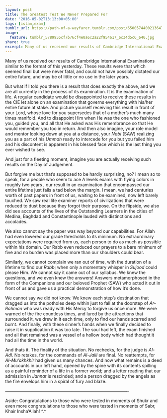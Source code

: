 ```yaml
---
layout: post
title: The Greatest Test We Never Prepared For
date: '2016-05-02T13:13:00+05:00'
tags: [islam,exam]
tumblr_url: https://path-of-a-wayfarer.tumblr.com/post/650057440021364736/the-greatest-test-we-never-prepared-for
image:
  feature: tumblr_5789955cf7b76cf4e0a6c2a22f954617_6c34d5c6_640.jpg
share: true
excerpt: Many of us received our results of Cambridge International Examinations similar to the format of this yesterday. These results were that which seemed final but were never fatal, and could not have possibly dictated our entire future, and may be of little or no use in the later years.....
---
```

Many of us received our results of Cambridge International Examinations similar to the format of this yesterday. These results were that which seemed final but were never fatal, and could not have possibly dictated our entire future, and may be of little or no use in the later years.

But what if I told you there is a result that does exactly the above, and we are all currently in the process of its examination. It is the examination of life. A regular candidate would be disappointed to receive these results in the CIE let alone on an examination that governs everything with his/her entire future at stake. And picture yourself receiving this result in front of your Lord, whose love for you supersedes that of a mother’s much many times manifold. And to disappoint Him when He was the one who fashioned you, guided you, and all that He asked was His remembrance so that He would remember you too in return. And then also imagine, your role model and mentor looking down at you at a distance, your _Nabi_ (SAW) realizing you as a part of his _Ummah_ ready to intercede for you but you failed him and his discontent is apparent in his blessed face which is the last thing you ever wished to see.

And just for a fleeting moment, imagine you are actually receiving such results on the Day of Judgement.

But forgive me but that’s supposed to be hardly surprising, no? I mean so to speak, for a people who seem to ace A levels exams with flying colors in roughly two years , our result in an examination that encompassed our entire lifetime just falls a tad below the margin. I mean, we had centuries worth of past papers in front of us, waiting to be examined, now left barely touched. We saw real life examiner reports of civilizations that were reduced to dust because they forgot their purpose. On the flipside, we also did see accounts of the lives of the Outstanding Learners in the cities of Medina, Baghdad and Constantinople lauded with distinctions and accolades.

We also cannot say the paper was way beyond our capabilities. For Allah had even lowered our grade thresholds to its minimum. No extraordinary expectations were required from us, each person to do as much as possible within his domain. Our Rabb even reduced our prayers to a bare minimum of five and no burden was placed more than our shoulders could bear.

Similarly, we cannot complain we ran out of time, with the duration of a lifetime to find our _Rabb_; when only a momentary whisper in _Sujood_ could please Him. We cannot say it came out of our syllabus. We knew the questions, and we even knew the answers! Answers metamorphosed in the form of the Companions and our beloved Prophet (SAW) who acted it out in front of us and gave us a practical demonstration of how it’s done.

We cannot say we did not know. We knew each step’s destination that dragged us into the potholes deep within just to fall at the doorstep of _Ar-Rahman_ who was ready with His Mercy to forgive us once more. We were warned of the fire countless times, and lured by the attractions that surrounded it, we drew in it each time, only to find our hands scarred and burnt. And finally, with these sinner’s hands when we finally decided to raise it in supplication it was too late. The soul had left, the exam finished and all that remained was a vessel of a hollow body which had thought it had all the time in the world.

And thats it. The finality of the situation. No rechecks, for the judge is _Al-Adl_. No retakes, for the commands of _Al-Jalil_ are final. No reattempts, for _Al-Mu’akhkhir_ had given us many chances. And now what remains is a deed of accounts in our left hand, opened by the spine with its contents spilling as a painful reminder of a life in a former world; and a letter reading that our admission in _Jannat_ is rescinded; and a person dragged by the angels as the fire envelops him in a spiral of fury and blaze.

————————————————————————————-

Aside: Congratulations to those who were tested in moments of Shukr and even more congratulations to those who were tested in moments of Sabr, Khair Insha’Allah! ^.^

